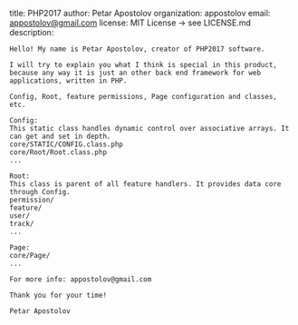title: PHP2017
author: Petar Apostolov
organization: appostolov
email: appostolov@gmail.com
license: MIT License -> see LICENSE.md
description:

    Hello! My name is Petar Apostolov, creator of PHP2017 software.

    I will try to explain you what I think is special in this product,
    because any way it is just an other back end framework for web applications, written in PHP.

    Config, Root, feature permissions, Page configuration and classes, etc.

    Config:
    This static class handles dynamic control over associative arrays. It can get and set in depth.
    core/STATIC/CONFIG.class.php
    core/Root/Root.class.php
    ...

    Root:
    This class is parent of all feature handlers. It provides data core through Config.
    permission/
    feature/
    user/
    track/
    ...

    Page:
    core/Page/
    ...

    For more info: appostolov@gmail.com

    Thank you for your time!

    Petar Apostolov